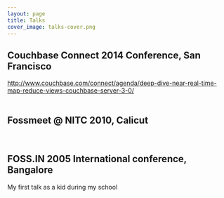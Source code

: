 ```yaml
---
layout: page
title: Talks
cover_image: talks-cover.png
---
```


## Couchbase Connect 2014 Conference, San Francisco

<script async class="speakerdeck-embed"
data-id="c50960d11f72498badd33c6930ae3e2d" data-ratio="1.77777777777778"
src="//speakerdeck.com/assets/embed.js"></script>

<http://www.couchbase.com/connect/agenda/deep-dive-near-real-time-map-reduce-views-couchbase-server-3-0/>  
&nbsp;   

## Fossmeet @ NITC 2010, Calicut

<script async class="speakerdeck-embed"
data-id="07a808a48c4d484f9b61bbe753c92e37" data-ratio="1.33333333333333"
src="//speakerdeck.com/assets/embed.js"></script>

&nbsp;   
## FOSS.IN 2005 International conference, Bangalore

My first talk as a kid during my school

<script async class="speakerdeck-embed"
data-id="988f61dfb90e442899dc0aa9057f21d4" data-ratio="1.33333333333333"
src="//speakerdeck.com/assets/embed.js"></script>


